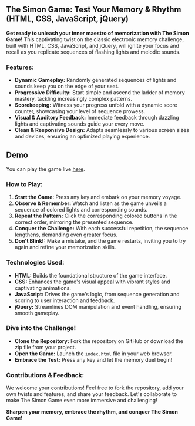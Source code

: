 ## The Simon Game: Test Your Memory & Rhythm (HTML, CSS, JavaScript, jQuery)

**Get ready to unleash your inner maestro of memorization with The Simon Game!** This captivating twist on the classic electronic memory challenge, built with HTML, CSS, JavaScript, and jQuery, will ignite your focus and recall as you replicate sequences of flashing lights and melodic sounds.

### Features:

* **Dynamic Gameplay:** Randomly generated sequences of lights and sounds keep you on the edge of your seat.
* **Progressive Difficulty:** Start simple and ascend the ladder of memory mastery, tackling increasingly complex patterns.
* **Scorekeeping:** Witness your progress unfold with a dynamic score counter, showcasing your level of sequence prowess.
* **Visual & Auditory Feedback:** Immediate feedback through dazzling lights and captivating sounds guide your every move.
* **Clean & Responsive Design:** Adapts seamlessly to various screen sizes and devices, ensuring an optimized playing experience.

## Demo

You can play the game live [here](link-to-live-demo).

### How to Play:

1. **Start the Game:** Press any key and embark on your memory voyage.
2. **Observe & Remember:** Watch and listen as the game unveils a sequence of colored lights and corresponding sounds.
3. **Repeat the Pattern:** Click the corresponding colored buttons in the correct order, mirroring the presented sequence.
4. **Conquer the Challenge:** With each successful repetition, the sequence lengthens, demanding even greater focus.
5. **Don't Blink!:** Make a mistake, and the game restarts, inviting you to try again and refine your memorization skills.

### Technologies Used:

* **HTML:** Builds the foundational structure of the game interface.
* **CSS:** Enhances the game's visual appeal with vibrant styles and captivating animations.
* **JavaScript:** Drives the game's logic, from sequence generation and scoring to user interaction and feedback.
* **jQuery:** Streamlines DOM manipulation and event handling, ensuring smooth gameplay.

### Dive into the Challenge!

* **Clone the Repository:** Fork the repository on GitHub or download the zip file from your project.
* **Open the Game:** Launch the `index.html` file in your web browser.
* **Embrace the Test:** Press any key and let the memory duel begin!

### Contributions & Feedback:

We welcome your contributions! Feel free to fork the repository, add your own twists and features, and share your feedback. Let's collaborate to make The Simon Game even more immersive and challenging!

**Sharpen your memory, embrace the rhythm, and conquer The Simon Game!**
